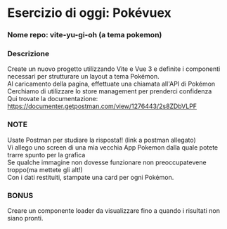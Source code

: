 # Esercizio di oggi: Pokévuex
### Nome repo: vite-yu-gi-oh (a tema pokemon)

### Descrizione
Create un nuovo progetto utilizzando Vite e Vue 3 e definite i componenti necessari per strutturare un layout a tema Pokémon.<br>
Al caricamento della pagina, effettuate una chiamata all'API di Pokémon<br>
Cerchiamo di utilizzare lo store management per prenderci confidenza<br>
Qui trovate la documentazione: https://documenter.getpostman.com/view/1276443/2s8ZDbVLPF

### NOTE
Usate Postman per studiare la risposta!! (link a postman allegato)<br>
Vi allego uno screen di una mia vecchia App Pokemon dalla quale potete trarre spunto per la grafica<br>
Se qualche immagine non dovesse funzionare  non preoccupatevene troppo(ma mettete gli alt!)<br>
Con i dati restituiti, stampate una card per ogni Pokémon.<br>

### BONUS
Creare un componente loader da visualizzare fino a quando i risultati non siano pronti.